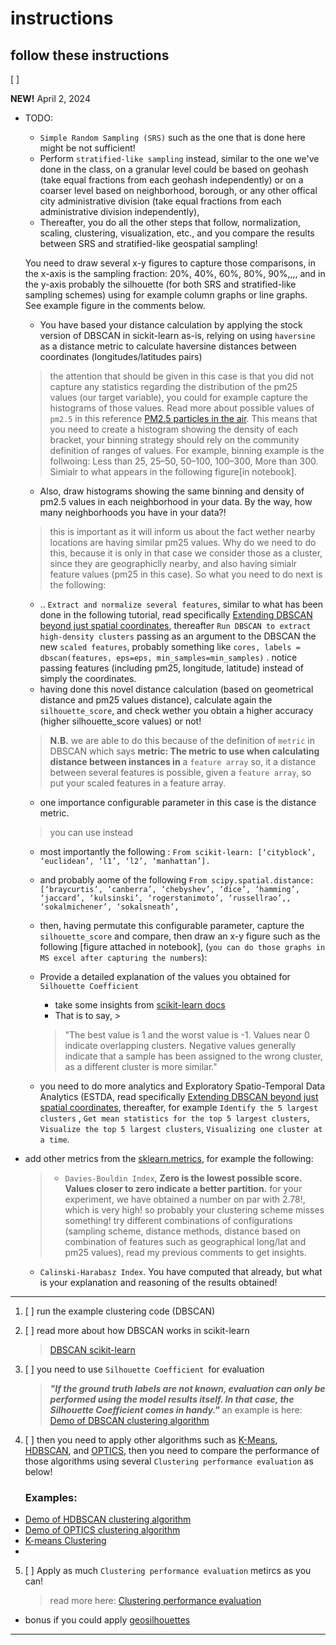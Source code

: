 # instructions
## follow these instructions

[ ]

**NEW!** April 2, 2024

- TODO:
  - ```Simple Random Sampling (SRS)``` such as the one that is done here might be not sufficient!
  - Perform ```stratified-like sampling``` instead, similar to the one we've done in the class, on a granular level could be based on geohash (take equal fractions from each geohash independently) or on a coarser level based on neighborhood, borough, or any other offical city administrative division (take equal fractions from each administrative division independently),
  - Thereafter, you do all the other steps that follow, normalization, scaling, clustering, visualization, etc., and you compare the results between SRS and stratified-like geospatial sampling!

  You need to draw several x-y figures to capture those comparisons, in the x-axis is the sampling fraction: 20%, 40%, 60%, 80%, 90%,,,, and in the y-axis probably the silhouette (for both SRS and stratified-like sampling schemes) using for example column graphs or line graphs. See example figure in the comments below.
    - You have based your distance calculation by applying the stock version of DBSCAN in sickit-learn as-is, relying on using ```haversine``` as a distance metric to calculate haversine distances between coordinates (longitudes/latitudes pairs)
  > the attention that should be given in this case is that you did not capture any statistics regarding the distribution of the pm25 values (our target variable), you could for example capture the histograms of those values.
  Read more about possible values of ```pm2.5``` in this reference [PM2.5 particles in the air](https://www.epa.vic.gov.au/for-community/environmental-information/air-quality/pm25-particles-in-the-air). This means that you need to create a histogram showing the density of each bracket, your binning strategy should rely on the community definition of ranges of values. For example, binning example is the follwoing: Less than 25, 25–50, 50–100, 100–300, More than 300. Simialr to what appears in the following figure[in notebook].
  
    - Also, draw histograms showing the same binning and density of pm2.5 values in each neighborhood in your data. By the way, how many neighborhoods you have in your data?!
  > this is important as it will inform us about the fact wether nearby locations are having similar pm25 values. Why do we need to do this, because it is only in that case we consider those as a cluster, since they are geographiclly nearby, and also having simialr feature values (pm25 in this case). So what you need to do next is the following:
  - .. ```Extract and normalize several features```, similar to what has been done in the following tutorial, read specifically [Extending DBSCAN beyond just spatial coordinates](https://musa-550-fall-2020.github.io/slides/lecture-11A.html), thereafter ```Run DBSCAN to extract high-density clusters``` passing as an argument to the DBSCAN the new ```scaled features```, probably something like ```cores, labels = dbscan(features, eps=eps, min_samples=min_samples)``` . notice passing features (including pm25, longitude, latitude) instead of simply the coordinates.
  - having done this novel distance calculation (based on geometrical distance and pm25 values distance), calculate again the ```silhouette_score```, and check wether you obtain a higher accuracy (higher silhouette_score values) or not!

  > **N.B.** we are able to do this because of the definition of ```metric``` in DBSCAN which says **metric: The metric to use when calculating distance between instances in** a ```feature array``` so, it  a distance between several features is possible, given a ```feature array```, so put your scaled features in a feature array.

  - one importance configurable parameter in this case is the distance metric.
  > you can use instead 
    - most importantly the following : ```From scikit-learn: [‘cityblock’, ‘euclidean’, ‘l1’, ‘l2’, ‘manhattan’].```
    - and probably aome of the following ```From scipy.spatial.distance: [‘braycurtis’, ‘canberra’, ‘chebyshev’, ‘dice’, ‘hamming’, ‘jaccard’, ‘kulsinski’, ‘rogerstanimoto’, ‘russellrao’,, ‘sokalmichener’, ‘sokalsneath’, ```

  - then, having permutate this configurable parameter, capture the ```silhouette_score``` and compare, then draw an x-y figure such as the following [figure attached in notebook], (```you can do those graphs in MS excel after capturing the numbers```):
  - Provide a detailed explanation of the values you obtained for ```Silhouette Coefficient```
    - take some insights from [scikit-learn docs](https://scikit-learn.org/stable/modules/generated/sklearn.metrics.silhouette_score.html#sklearn.metrics.silhouette_score)
    - That is to say, >
    > "The best value is 1 and the worst value is -1. Values near 0 indicate overlapping clusters. Negative values generally indicate that a sample has been assigned to the wrong cluster, as a different cluster is more similar."
  - you need to do more analytics and Exploratory Spatio-Temporal Data Analytics (ESTDA,  read specifically [Extending DBSCAN beyond just spatial coordinates](https://musa-550-fall-2020.github.io/slides/lecture-11A.html), thereafter, for example ```Identify the 5 largest clusters``` , ```Get mean statistics for the top 5 largest clusters```, ```Visualize the top 5 largest clusters```, ```Visualizing one cluster at a time```.
- add other metrics from the [sklearn.metrics](https://scikit-learn.org/stable/modules/clustering.html#clustering-performance-evaluation), for example the following:
  > - ```Davies-Bouldin Index```, **Zero is the lowest possible score. Values closer to zero indicate a better partition.**
  for your experiment, we have obtained a number on par with 2.78!, which is very high! so probably your clustering scheme misses something! try different combinations of configurations (sampling scheme, distance methods, distance based on combination of features such as geographical long/lat and pm25 values), read my previous comments to get insights.
    - ```Calinski-Harabasz Index```. You have computed that already, but what is your explanation and reasoning of the results obtained!

-------------------------------------

1. [ ] run the example clustering code (DBSCAN)

2. [ ] read more about how DBSCAN works in scikit-learn
    > [DBSCAN scikit-learn](https://scikit-learn.org/stable/modules/generated/sklearn.cluster.DBSCAN.html)

3. [ ] you need to use ```Silhouette Coefficient ```for evaluation
    > ***"If the ground truth labels are not known, evaluation can only be performed using the model results itself. In that case, the Silhouette Coefficient comes in handy."***
    an example is here:
    [Demo of DBSCAN clustering algorithm](https://scikit-learn.org/stable/auto_examples/cluster/plot_dbscan.html#sphx-glr-auto-examples-cluster-plot-dbscan-py)

4. [ ] then you need to apply other algorithms such as [K-Means](https://scikit-learn.org/stable/modules/clustering.html#k-means),  [HDBSCAN](https://scikit-learn.org/stable/modules/clustering.html#hdbscan), and [OPTICS](https://scikit-learn.org/stable/modules/clustering.html#optics), then you need to compare the performance of those algorithms using several ```Clustering performance evaluation``` as below!
    ### Examples:
- [Demo of HDBSCAN clustering algorithm](https://scikit-learn.org/stable/auto_examples/cluster/plot_hdbscan.html#sphx-glr-auto-examples-cluster-plot-hdbscan-py)
- [Demo of OPTICS clustering algorithm](https://scikit-learn.org/stable/auto_examples/cluster/plot_optics.html#sphx-glr-auto-examples-cluster-plot-optics-py)
- [K-means Clustering](https://scikit-learn.org/stable/auto_examples/cluster/plot_cluster_iris.html#sphx-glr-auto-examples-cluster-plot-cluster-iris-py)
- 
5. [ ] Apply as much ```Clustering performance evaluation``` metircs as you can!
    > read more here:
        [Clustering performance evaluation](https://scikit-learn.org/stable/modules/clustering.html#clustering-performance-evaluation)

- bonus if you could apply [geosilhouettes](https://pysal.org/esda/notebooks/geosilhouettes.html)

------------------------------------




